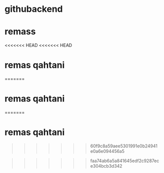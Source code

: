 # githubackend
# remass
<<<<<<< HEAD
<<<<<<< HEAD

# remas qahtani
=======
# remas qahtani
=======
# remas qahtani 
>>>>>>> 60f9c8a59aee5301991e0b24941e0a6e094456a5

>>>>>>> faa74ab6a5a841645edf2c9287ece304bcb3d342
